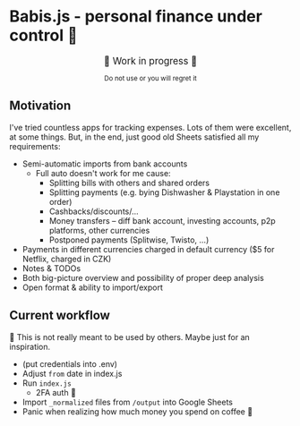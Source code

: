 # Babis.js - personal finance under control 👀

<div align="center">
    <big>🚨 Work in progress 🚨</big> 
</div>
<p align="center">
    <small>Do not use or you will regret it</small></center>
</p>

## Motivation

I've tried countless apps for tracking expenses.
Lots of them were excellent, at some things.
But, in the end, just good old Sheets satisfied all my requirements:  

* Semi-automatic imports from bank accounts
  * Full auto doesn't work for me cause:
    * Splitting bills with others and shared orders
    * Splitting payments (e.g. bying Dishwasher & Playstation in one order) 
    * Cashbacks/discounts/...
    * Money transfers – diff bank account, investing accounts, p2p platforms, other currencies
    * Postponed payments (Splitwise, Twisto, ...)
* Payments in different currencies charged in default currency ($5 for Netflix, charged in CZK)
* Notes & TODOs
* Both big-picture overview and possibility of proper deep analysis
* Open format & ability to import/export

## Current workflow

🚨 This is not really meant to be used by others. Maybe just for an inspiration. 

* (put credentials into .env)
* Adjust `from` date in index.js
* Run `index.js`
  * 2FA auth 📱
* Import `_normalized` files from `/output` into Google Sheets
* Panic when realizing how much money you spend on coffee 💸
